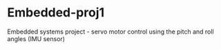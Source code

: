 # Embedded-proj1
Embedded systems project - servo motor control using the pitch and roll angles (IMU sensor)
